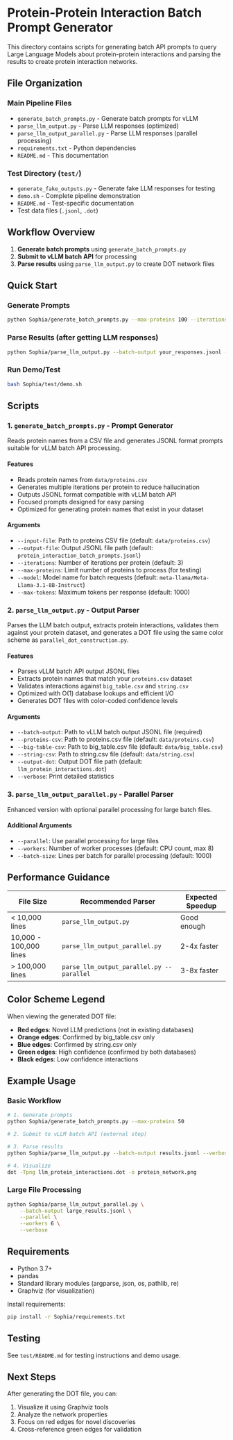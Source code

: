 # Protein-Protein Interaction Batch Prompt Generator

This directory contains scripts for generating batch API prompts to query Large Language Models about protein-protein interactions and parsing the results to create protein interaction networks.

## File Organization

### Main Pipeline Files
- `generate_batch_prompts.py` - Generate batch prompts for vLLM
- `parse_llm_output.py` - Parse LLM responses (optimized)
- `parse_llm_output_parallel.py` - Parse LLM responses (parallel processing)
- `requirements.txt` - Python dependencies
- `README.md` - This documentation

### Test Directory (`test/`)
- `generate_fake_outputs.py` - Generate fake LLM responses for testing
- `demo.sh` - Complete pipeline demonstration
- `README.md` - Test-specific documentation
- Test data files (`.jsonl`, `.dot`)

## Workflow Overview

1. **Generate batch prompts** using `generate_batch_prompts.py`
2. **Submit to vLLM batch API** for processing
3. **Parse results** using `parse_llm_output.py` to create DOT network files

## Quick Start

### Generate Prompts
```bash
python Sophia/generate_batch_prompts.py --max-proteins 100 --iterations 3
```

### Parse Results (after getting LLM responses)
```bash
python Sophia/parse_llm_output.py --batch-output your_responses.jsonl --verbose
```

### Run Demo/Test
```bash
bash Sophia/test/demo.sh
```

## Scripts

### 1. `generate_batch_prompts.py` - Prompt Generator

Reads protein names from a CSV file and generates JSONL format prompts suitable for vLLM batch API processing.

#### Features

- Reads protein names from `data/proteins.csv`
- Generates multiple iterations per protein to reduce hallucination
- Outputs JSONL format compatible with vLLM batch API
- Focused prompts designed for easy parsing
- Optimized for generating protein names that exist in your dataset

#### Arguments

- `--input-file`: Path to proteins CSV file (default: `data/proteins.csv`)
- `--output-file`: Output JSONL file path (default: `protein_interaction_batch_prompts.jsonl`)
- `--iterations`: Number of iterations per protein (default: 3)
- `--max-proteins`: Limit number of proteins to process (for testing)
- `--model`: Model name for batch requests (default: `meta-llama/Meta-Llama-3.1-8B-Instruct`)
- `--max-tokens`: Maximum tokens per response (default: 1000)

### 2. `parse_llm_output.py` - Output Parser

Parses the LLM batch output, extracts protein interactions, validates them against your protein dataset, and generates a DOT file using the same color scheme as `parallel_dot_construction.py`.

#### Features

- Parses vLLM batch API output JSONL files
- Extracts protein names that match your `proteins.csv` dataset
- Validates interactions against `big_table.csv` and `string.csv`
- Optimized with O(1) database lookups and efficient I/O
- Generates DOT files with color-coded confidence levels

#### Arguments

- `--batch-output`: Path to vLLM batch output JSONL file (required)
- `--proteins-csv`: Path to proteins.csv file (default: `data/proteins.csv`)
- `--big-table-csv`: Path to big_table.csv file (default: `data/big_table.csv`)
- `--string-csv`: Path to string.csv file (default: `data/string.csv`)
- `--output-dot`: Output DOT file path (default: `llm_protein_interactions.dot`)
- `--verbose`: Print detailed statistics

### 3. `parse_llm_output_parallel.py` - Parallel Parser

Enhanced version with optional parallel processing for large batch files.

#### Additional Arguments

- `--parallel`: Use parallel processing for large files
- `--workers`: Number of worker processes (default: CPU count, max 8)
- `--batch-size`: Lines per batch for parallel processing (default: 1000)

## Performance Guidance

| File Size | Recommended Parser | Expected Speedup |
|-----------|-------------------|------------------|
| < 10,000 lines | `parse_llm_output.py` | Good enough |
| 10,000 - 100,000 lines | `parse_llm_output_parallel.py` | 2-4x faster |
| > 100,000 lines | `parse_llm_output_parallel.py --parallel` | 3-8x faster |

## Color Scheme Legend

When viewing the generated DOT file:

- **Red edges**: Novel LLM predictions (not in existing databases)
- **Orange edges**: Confirmed by big_table.csv only
- **Blue edges**: Confirmed by string.csv only  
- **Green edges**: High confidence (confirmed by both databases)
- **Black edges**: Low confidence interactions

## Example Usage

### Basic Workflow
```bash
# 1. Generate prompts
python Sophia/generate_batch_prompts.py --max-proteins 50

# 2. Submit to vLLM batch API (external step)

# 3. Parse results
python Sophia/parse_llm_output.py --batch-output results.jsonl --verbose

# 4. Visualize
dot -Tpng llm_protein_interactions.dot -o protein_network.png
```

### Large File Processing
```bash
python Sophia/parse_llm_output_parallel.py \
    --batch-output large_results.jsonl \
    --parallel \
    --workers 6 \
    --verbose
```

## Requirements

- Python 3.7+
- pandas
- Standard library modules (argparse, json, os, pathlib, re)
- Graphviz (for visualization)

Install requirements:
```bash
pip install -r Sophia/requirements.txt
```

## Testing

See `test/README.md` for testing instructions and demo usage.

## Next Steps

After generating the DOT file, you can:
1. Visualize it using Graphviz tools
2. Analyze the network properties
3. Focus on red edges for novel discoveries
4. Cross-reference green edges for validation 